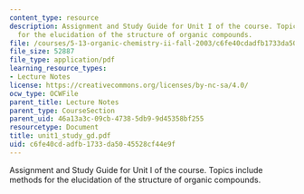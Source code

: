 ```yaml
---
content_type: resource
description: Assignment and Study Guide for Unit I of the course. Topics include methods
  for the elucidation of the structure of organic compounds.
file: /courses/5-13-organic-chemistry-ii-fall-2003/c6fe40cdadfb1733da5045528cf44e9f_unit1_study_gd.pdf
file_size: 52887
file_type: application/pdf
learning_resource_types:
- Lecture Notes
license: https://creativecommons.org/licenses/by-nc-sa/4.0/
ocw_type: OCWFile
parent_title: Lecture Notes
parent_type: CourseSection
parent_uid: 46a13a3c-09cb-4738-5db9-9d45358bf255
resourcetype: Document
title: unit1_study_gd.pdf
uid: c6fe40cd-adfb-1733-da50-45528cf44e9f
---
```

Assignment and Study Guide for Unit I of the course. Topics include methods for the elucidation of the structure of organic compounds.